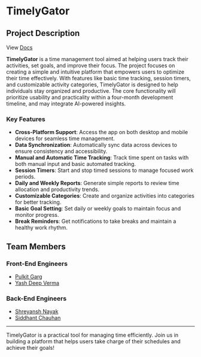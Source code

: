 # TimelyGator

## Project Description

View [Docs](https://timelygator.github.io/TimelyGator/)

**TimelyGator** is a time management tool aimed at helping users track their activities, set goals, and improve their focus. The project focuses on creating a simple and intuitive platform that empowers users to optimize their time effectively. With features like basic time tracking, session timers, and customizable activity categories, TimelyGator is designed to help individuals stay organized and productive. The core functionality will prioritize usability and practicality within a four-month development timeline, and may integrate AI-powered insights.

### Key Features
- **Cross-Platform Support**: Access the app on both desktop and mobile devices for seamless time management.
- **Data Synchronization**: Automatically sync data across devices to ensure consistency and accessibility.
- **Manual and Automatic Time Tracking**: Track time spent on tasks with both manual input and basic automated tracking.
- **Session Timers**: Start and stop timed sessions to manage focused work periods.
- **Daily and Weekly Reports**: Generate simple reports to review time allocation and productivity trends.
- **Customizable Categories**: Create and organize activities into categories for better tracking.
- **Basic Goal Setting**: Set daily or weekly goals to maintain focus and monitor progress.
- **Break Reminders**: Get notifications to take breaks and maintain a healthy work rhythm.

## Team Members

### Front-End Engineers
- [Pulkit Garg](https://github.com/PulkitGarg777)
- [Yash Deep Verma](https://github.com/YashDVerma)

### Back-End Engineers
- [Shreyansh Nayak](https://github.com/shreyansh-nayak-ufl)
- [Siddhant Chauhan](https://github.com/siddhant-0707)

---
TimelyGator is a practical tool for managing time efficiently. Join us in building a platform that helps users take charge of their schedules and achieve their goals!
